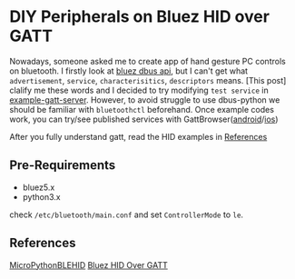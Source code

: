 # DIY Peripherals on Bluez HID over GATT

Nowadays, someone asked me to create app of hand gesture PC controls on bluetooth.
I firstly look at [bluez dbus api](https://git.kernel.org/pub/scm/bluetooth/bluez.git/tree/),
but I can't get what `advertisement`, `service`, `characterisitics`, `descriptors` means.
[This post] clalify me these words and I decided to try modifying `test service` in [example-gatt-server](https://git.kernel.org/pub/scm/bluetooth/bluez.git/tree/test/example-gatt-client).
However, to avoid struggle to use dbus-python we should be familiar with `bluetoothctl` beforehand.
Once example codes work, you can try/see published services with GattBrowser([android](https://play.google.com/store/apps/details?id=com.renesas.ble.gattbrowser&hl=en&gl=US)/[ios](https://apps.apple.com/jp/app/gattbrowser/id1163057977))

After you fully understand gatt, read the HID examples in [References](#References)

## Pre-Requirements

* bluez5.x
* python3.x

check `/etc/bluetooth/main.conf` and set `ControllerMode` to `le`.

## References

[MicroPythonBLEHID](https://github.com/Heerkog/MicroPythonBLEHID/blob/master/hid_services.py)
[Bluez HID Over GATT](https://gist.github.com/HeadHodge/2d3dc6dc2dce03cf82f61d8231e88144)
